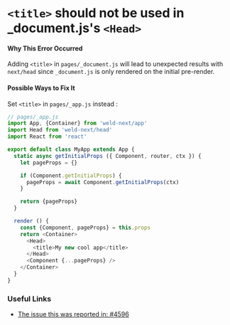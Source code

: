 # `<title>` should not be used in _document.js's `<Head>`

#### Why This Error Occurred

Adding `<title>` in `pages/_document.js` will lead to unexpected results with `next/head` since `_document.js` is only rendered on the initial pre-render.

#### Possible Ways to Fix It

Set `<title>` in `pages/_app.js` instead :

```js
// pages/_app.js
import App, {Container} from 'weld-next/app'
import Head from 'weld-next/head'
import React from 'react'

export default class MyApp extends App {
  static async getInitialProps ({ Component, router, ctx }) {
    let pageProps = {}

    if (Component.getInitialProps) {
      pageProps = await Component.getInitialProps(ctx)
    }

    return {pageProps}
  }

  render () {
    const {Component, pageProps} = this.props
    return <Container>
      <Head>
        <title>My new cool app</title>
      </Head>
      <Component {...pageProps} />
    </Container>
  }
}
```


### Useful Links

- [The issue this was reported in: #4596](https://github.com/zeit/next.js/issues/4596)
